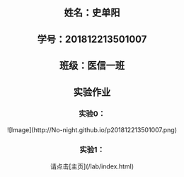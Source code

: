 ## <center>姓名：史单阳</center>
  
## <center>学号：201812213501007</center>
  
## <center>班级：医信一班</center>
  
  
## <center>实验作业</center>

### <center>实验0：</center>
   
<div align=center>
![Image](http://No-night.github.io/p201812213501007.png)
</div>
 
### <center>实验1：</center>

<div align=center>
请点击[主页](/lab/index.html)
</div>
